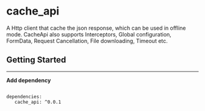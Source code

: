 # cache_api

A Http client that cache the json response, which can be used in offline mode. CacheApi also supports Interceptors, Global configuration, FormData, Request Cancellation, File downloading, Timeout etc.

## Getting Started
---
**Add dependency**

``` 

dependencies:
   cache_api: ^0.0.1 
   
   ```
